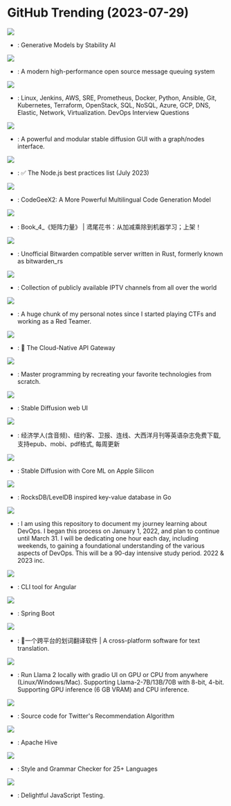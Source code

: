# GitHub Trending (2023-07-29)

![](https://img.shields.io/badge/Python-New%201-green?style=flat-square&logo=appveyor)
- [](https://github.comundefined): Generative Models by Stability AI

![](https://img.shields.io/badge/C%2B%2B-New%20224-green?style=flat-square&logo=appveyor)
- [](https://github.comundefined): A modern high-performance open source message queuing system

![](https://img.shields.io/badge/Python-New%20196-green?style=flat-square&logo=appveyor)
- [](https://github.comundefined): Linux, Jenkins, AWS, SRE, Prometheus, Docker, Python, Ansible, Git, Kubernetes, Terraform, OpenStack, SQL, NoSQL, Azure, GCP, DNS, Elastic, Network, Virtualization. DevOps Interview Questions

![](https://img.shields.io/badge/Python-New%20232-green?style=flat-square&logo=appveyor)
- [](https://github.comundefined): A powerful and modular stable diffusion GUI with a graph/nodes interface.

![](https://img.shields.io/badge/Dockerfile-New%20111-green?style=flat-square&logo=appveyor)
- [](https://github.comundefined): ✅ The Node.js best practices list (July 2023)

![](https://img.shields.io/badge/Python-New%20201-green?style=flat-square&logo=appveyor)
- [](https://github.comundefined): CodeGeeX2: A More Powerful Multilingual Code Generation Model

![](https://img.shields.io/badge/Python-New%2059-green?style=flat-square&logo=appveyor)
- [](https://github.comundefined): Book_4_《矩阵力量》 | 鸢尾花书：从加减乘除到机器学习；上架！

![](https://img.shields.io/badge/Rust-New%2062-green?style=flat-square&logo=appveyor)
- [](https://github.comundefined): Unofficial Bitwarden compatible server written in Rust, formerly known as bitwarden_rs

![](https://img.shields.io/badge/JavaScript-New%2060-green?style=flat-square&logo=appveyor)
- [](https://github.comundefined): Collection of publicly available IPTV channels from all over the world

![](https://img.shields.io/badge/none-New%2019-green?style=flat-square&logo=appveyor)
- [](https://github.comundefined): A huge chunk of my personal notes since I started playing CTFs and working as a Red Teamer.

![](https://img.shields.io/badge/Lua-New%2040-green?style=flat-square&logo=appveyor)
- [](https://github.comundefined): 🦍 The Cloud-Native API Gateway

![](https://img.shields.io/badge/none-New%20320-green?style=flat-square&logo=appveyor)
- [](https://github.comundefined): Master programming by recreating your favorite technologies from scratch.

![](https://img.shields.io/badge/Python-New%20213-green?style=flat-square&logo=appveyor)
- [](https://github.comundefined): Stable Diffusion web UI

![](https://img.shields.io/badge/CSS-New%20252-green?style=flat-square&logo=appveyor)
- [](https://github.comundefined): 经济学人(含音频)、纽约客、卫报、连线、大西洋月刊等英语杂志免费下载,支持epub、mobi、pdf格式, 每周更新

![](https://img.shields.io/badge/Python-New%2028-green?style=flat-square&logo=appveyor)
- [](https://github.comundefined): Stable Diffusion with Core ML on Apple Silicon

![](https://img.shields.io/badge/Go-New%209-green?style=flat-square&logo=appveyor)
- [](https://github.comundefined): RocksDB/LevelDB inspired key-value database in Go

![](https://img.shields.io/badge/Shell-New%2050-green?style=flat-square&logo=appveyor)
- [](https://github.comundefined): I am using this repository to document my journey learning about DevOps. I began this process on January 1, 2022, and plan to continue until March 31. I will be dedicating one hour each day, including weekends, to gaining a foundational understanding of the various aspects of DevOps. This will be a 90-day intensive study period. 2022 & 2023 inc.

![](https://img.shields.io/badge/TypeScript-New%208-green?style=flat-square&logo=appveyor)
- [](https://github.comundefined): CLI tool for Angular

![](https://img.shields.io/badge/Java-New%2017-green?style=flat-square&logo=appveyor)
- [](https://github.comundefined): Spring Boot

![](https://img.shields.io/badge/JavaScript-New%20114-green?style=flat-square&logo=appveyor)
- [](https://github.comundefined): 🌈一个跨平台的划词翻译软件 | A cross-platform software for text translation.

![](https://img.shields.io/badge/Python-New%2096-green?style=flat-square&logo=appveyor)
- [](https://github.comundefined): Run Llama 2 locally with gradio UI on GPU or CPU from anywhere (Linux/Windows/Mac). Supporting Llama-2-7B/13B/70B with 8-bit, 4-bit. Supporting GPU inference (6 GB VRAM) and CPU inference.

![](https://img.shields.io/badge/Scala-New%20115-green?style=flat-square&logo=appveyor)
- [](https://github.comundefined): Source code for Twitter's Recommendation Algorithm

![](https://img.shields.io/badge/Java-New%2033-green?style=flat-square&logo=appveyor)
- [](https://github.comundefined): Apache Hive

![](https://img.shields.io/badge/Java-New%20118-green?style=flat-square&logo=appveyor)
- [](https://github.comundefined): Style and Grammar Checker for 25+ Languages

![](https://img.shields.io/badge/TypeScript-New%2047-green?style=flat-square&logo=appveyor)
- [](https://github.comundefined): Delightful JavaScript Testing.

